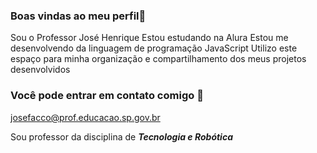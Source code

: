### Boas vindas ao meu perfil💙

Sou o Professor José Henrique
Estou estudando na Alura
Estou me desenvolvendo da linguagem de programação JavaScript
Utilizo este espaço para minha organização e compartilhamento dos meus projetos desenvolvidos

### Você pode entrar em contato comigo 🌊

josefacco@prof.educacao.sp.gov.br

Sou professor da disciplina de **_Tecnologia e Robótica_**

